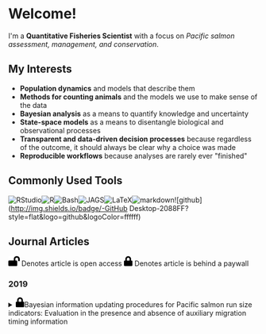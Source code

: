 # Welcome!

I'm a **Quantitative Fisheries Scientist** with a focus on _Pacific salmon assessment, management, and conservation_. 

## My Interests

* **Population dynamics** and models that describe them
* **Methods for counting animals** and the models we use to make sense of the data
* **Bayesian analysis** as a means to quantify knowledge and uncertainty
* **State-space models** as a means to disentangle biological and observational processes
* **Transparent and data-driven decision processes** because regardless of the outcome, it should always be clear why a choice was made
* **Reproducible workflows** because analyses are rarely ever "finished"

## Commonly Used Tools

![RStudio](http://img.shields.io/badge/-RStudio-2088FF?style=flat&logo=RStudio&logoColor=ffffff)![R](http://img.shields.io/badge/-R-2088FF?style=flat&logo=R&logoColor=ffffff)![Bash](http://img.shields.io/badge/-Bash-2088FF?style=flat&logo=gnu-bash&logoColor=ffffff)![JAGS](http://img.shields.io/badge/-JAGS-2088FF?style=flat)![LaTeX](http://img.shields.io/badge/-LaTeX-2088FF?style=flat&logo=latex&logoColor=ffffff)![markdown](http://img.shields.io/badge/-markdown-2088FF?style=flat&logo=markdown&logoColor=ffffff)![github](http://img.shields.io/badge/-GitHub Desktop-2088FF?style=flat&logo=github&logoColor=ffffff)

## Journal Articles

<img height="20" src="https://raw.githubusercontent.com/bstaton1/bstaton1/master/assets/lock-open.svg"> Denotes article is open access
<img height="20" src="https://raw.githubusercontent.com/bstaton1/bstaton1/master/assets/lock.svg"> Denotes article is behind a paywall

### 2019

<details>
    <summary><img height="20" src="https://raw.githubusercontent.com/bstaton1/bstaton1/master/assets/lock.svg">Bayesian information updating procedures for Pacific salmon run size indicators: Evaluation in the presence and absence of auxiliary migration timing information</summary>
    <br>
    <img height="20" src="https://raw.githubusercontent.com/bstaton1/bstaton1/master/assets/book.svg"> <b><em>JOURNAL</em></b>
    <p>
        <a href=https://doi.org/10.1139/cjfas-2018-0176>Canadian Journal of Fisheries and Aquatic Sciences, 76(10):1719-1727</a>
    </p>
    <img height="20" src="https://raw.githubusercontent.com/bstaton1/bstaton1/master/assets/users.svg"> <b><em>AUTHORS</em></b>
    <p>
        <b>B.A. Staton</b> and M.J. Catalano
    </p>
    <img height="20" src="https://raw.githubusercontent.com/bstaton1/bstaton1/master/assets/book-open.svg"> <b><em>ABSTRACT</em></b>
    <p>
        Preseason forecasts of Pacific salmon run size are notoriously uncertain and are thus often updated using various abundance indices collected during the run. However, interpretation of these in-season indices is confounded by uncertainty in migration timing. We assessed the performance of two Bayesian information-updating procedures for Kuskokwim River Chinook salmon (<em>Oncorhynchus tshawytscha</em>), one that uses auxiliary run timing information and one that does not, and compared the performance with methods that did not involve updating. We found that in-season Bayesian updating provided more accurate run size estimates during the time when harvest decisions needed to be made, but that the incorporation of run timing forecasts had little utility in terms of providing more accurate run size estimates. The latter finding is conditional on the performance of the run timing forecast model we used; a more accurate timing forecast model might yield a different conclusion. The Bayesian approach we developed provided a probabilistic expression of run size beliefs, which could be useful in a transparent risk-assessment framework for setting and altering harvest targets during the season.
    </p>
    <img height="20" src="https://raw.githubusercontent.com/bstaton1/bstaton1/master/assets/code.svg"> <b><em>CODE/DATA</em></b>
    <p>
        Found in <a href=https://github.com/bstaton1/inseason-update-ms-analysis> bstaton1/inseason-update-ms-analysis</a>, which is archived under <a href="https://doi.org/10.5281/zenodo.1467683"><img src="https://zenodo.org/badge/DOI/10.5281/zenodo.1467683.svg" alt="DOI"></a> 
    </p>
</details>

